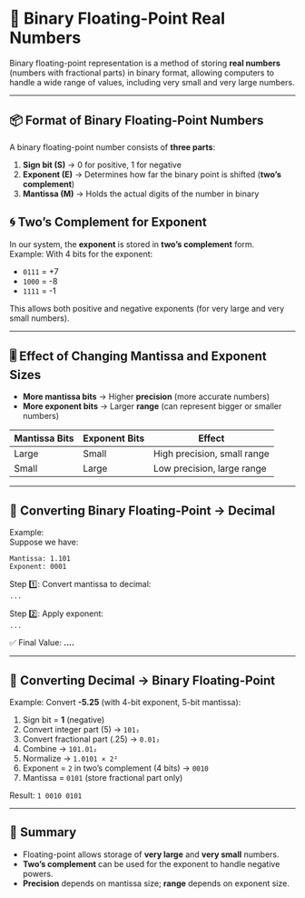 # 🧮 Binary Floating-Point Real Numbers

Binary floating-point representation is a method of storing **real numbers** (numbers with fractional parts) in binary format, allowing computers to handle a wide range of values, including very small and very large numbers.

---

## 📦 Format of Binary Floating-Point Numbers

A binary floating-point number consists of **three parts**:

1. **Sign bit (S)** → 0 for positive, 1 for negative  
2. **Exponent (E)** → Determines how far the binary point is shifted (**two’s complement**)  
3. **Mantissa (M)** → Holds the actual digits of the number in binary


## 🌀 Two’s Complement for Exponent

In our system, the **exponent** is stored in **two’s complement** form.  
Example: With 4 bits for the exponent:
- `0111` = +7  
- `1000` = -8  
- `1111` = -1  

This allows both positive and negative exponents (for very large and very small numbers).

---

## 🎚 Effect of Changing Mantissa and Exponent Sizes

- **More mantissa bits** → Higher **precision** (more accurate numbers)
- **More exponent bits** → Larger **range** (can represent bigger or smaller numbers)

| Mantissa Bits | Exponent Bits | Effect |
|---------------|--------------|--------|
| Large         | Small        | High precision, small range |
| Small         | Large        | Low precision, large range  |

---

## 🔄 Converting Binary Floating-Point → Decimal

Example:  
Suppose we have:
```
Mantissa: 1.101
Exponent: 0001  
```
Step 1️⃣: Convert mantissa to decimal:  
`...`  

Step 2️⃣: Apply exponent:  
`...`  

✅ Final Value: **....**

---

## 🔄 Converting Decimal → Binary Floating-Point

Example: Convert **-5.25** (with 4-bit exponent, 5-bit mantissa):  
1. Sign bit = **1** (negative)  
2. Convert integer part (5) → `101₂`  
3. Convert fractional part (.25) → `0.01₂`  
4. Combine → `101.01₂`  
5. Normalize → `1.0101 × 2²`  
6. Exponent = `2` in two’s complement (4 bits) → `0010`  
7. Mantissa = `0101` (store fractional part only)  

Result: `1 0010 0101`

---

## 🧠 Summary
- Floating-point allows storage of **very large** and **very small** numbers.
- **Two’s complement** can be used for the exponent to handle negative powers.
- **Precision** depends on mantissa size; **range** depends on exponent size.

